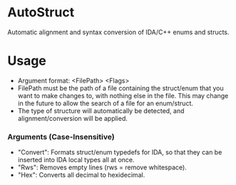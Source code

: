 # AutoStruct
Automatic alignment and syntax conversion of IDA/C++ enums and structs.

# Usage
- Argument format: &lt;FilePath&gt; &lt;Flags&gt;</br>
- FilePath must be the path of a file containing the struct/enum that you want to make changes to, with nothing else in the file. This may change in the future to allow the search of a file for an enum/struct.</br>
- The type of structure will automatically be detected, and alignment/conversion will be applied.</br>

### Arguments (Case-Insensitive)
- "Convert": Formats struct/enum typedefs for IDA, so that they can be inserted into IDA local types all at once.
- "Rws": Removes empty lines (rws = remove whitespace).
- "Hex": Converts all decimal to hexidecimal.
